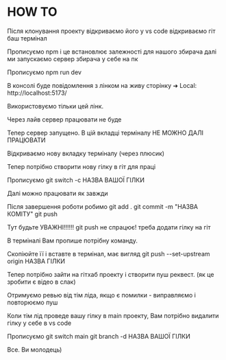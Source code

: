 # HOW TO

Після клонування проекту відкриваємо його у vs code відкриваємо гіт баш термінал

Прописуємо npm i це встановлює залежності для нашого збирача далі ми запускаємо
сервер збирача у себе на пк

Прописуємо npm run dev

В консолі буде повідомлення з лінком на живу сторінку ➜ Local:
http://localhost:5173/

Використовуємо тільки цей лінк.

Через лайв сервер працювати не буде

Тепер сервер запущено. В цій вкладці терміналу НЕ МОЖНО ДАЛІ ПРАЦЮВАТИ

Відкриваємо нову вкладку терміналу (через плюсик)

Тепер потрібно створити нову гілку в гіт для праці

Прописуємо git switch -c НАЗВА ВАШОЇ ГІЛКИ

Далі можно працювати як завжди

Після завершення роботи робимо git add . git commit -m "НАЗВА КОМІТУ" git push

Тут будьте УВАЖНІ!!!!!! git push не спрацює! треба додати гілку на гіт

В терміналі Вам пропише потрібну команду.

Скопіюйте її і вставте в термінал, має вигляд git push --set-upstream origin
НАЗВА ГІЛКИ

Тепер потрібно зайти на гітхаб проекту і створити пуш реквест. (як це зробити є
відео в слак)

Отримуємо ревью від тім ліда, якщо є помилки - виправляємо і повторюємо пуш

Коли тім лід проведе вашу гілку в main проекту, Вам потрібно видалити гілку у
себе в vs code

Прописуємо git switch main git branch -d НАЗВА ВАШОЇ ГІЛКИ

Все. Ви молодець)

